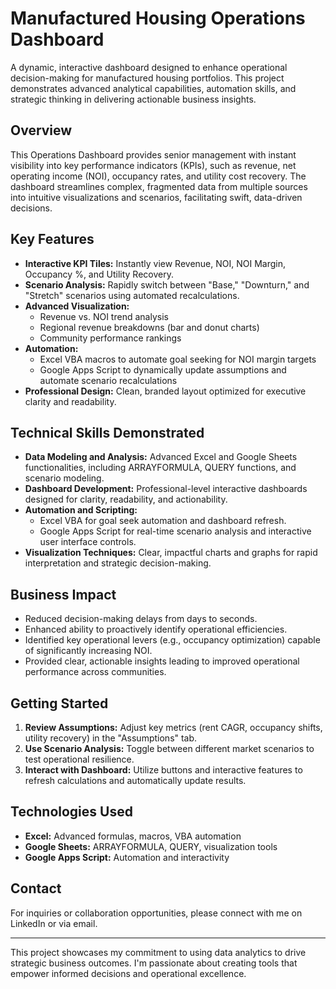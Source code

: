 # Manufactured Housing Operations Dashboard

A dynamic, interactive dashboard designed to enhance operational decision-making for manufactured housing portfolios. This project demonstrates advanced analytical capabilities, automation skills, and strategic thinking in delivering actionable business insights.

## Overview

This Operations Dashboard provides senior management with instant visibility into key performance indicators (KPIs), such as revenue, net operating income (NOI), occupancy rates, and utility cost recovery. The dashboard streamlines complex, fragmented data from multiple sources into intuitive visualizations and scenarios, facilitating swift, data-driven decisions.

## Key Features

- **Interactive KPI Tiles:** Instantly view Revenue, NOI, NOI Margin, Occupancy %, and Utility Recovery.
- **Scenario Analysis:** Rapidly switch between "Base," "Downturn," and "Stretch" scenarios using automated recalculations.
- **Advanced Visualization:**
  - Revenue vs. NOI trend analysis
  - Regional revenue breakdowns (bar and donut charts)
  - Community performance rankings
- **Automation:**
  - Excel VBA macros to automate goal seeking for NOI margin targets
  - Google Apps Script to dynamically update assumptions and automate scenario recalculations
- **Professional Design:** Clean, branded layout optimized for executive clarity and readability.

## Technical Skills Demonstrated

- **Data Modeling and Analysis:** Advanced Excel and Google Sheets functionalities, including ARRAYFORMULA, QUERY functions, and scenario modeling.
- **Dashboard Development:** Professional-level interactive dashboards designed for clarity, readability, and actionability.
- **Automation and Scripting:**
  - Excel VBA for goal seek automation and dashboard refresh.
  - Google Apps Script for real-time scenario analysis and interactive user interface controls.
- **Visualization Techniques:** Clear, impactful charts and graphs for rapid interpretation and strategic decision-making.

## Business Impact

- Reduced decision-making delays from days to seconds.
- Enhanced ability to proactively identify operational efficiencies.
- Identified key operational levers (e.g., occupancy optimization) capable of significantly increasing NOI.
- Provided clear, actionable insights leading to improved operational performance across communities.

## Getting Started

1. **Review Assumptions:** Adjust key metrics (rent CAGR, occupancy shifts, utility recovery) in the "Assumptions" tab.
2. **Use Scenario Analysis:** Toggle between different market scenarios to test operational resilience.
3. **Interact with Dashboard:** Utilize buttons and interactive features to refresh calculations and automatically update results.

## Technologies Used

- **Excel:** Advanced formulas, macros, VBA automation
- **Google Sheets:** ARRAYFORMULA, QUERY, visualization tools
- **Google Apps Script:** Automation and interactivity

## Contact

For inquiries or collaboration opportunities, please connect with me on LinkedIn or via email.

---

This project showcases my commitment to using data analytics to drive strategic business outcomes. I'm passionate about creating tools that empower informed decisions and operational excellence.
